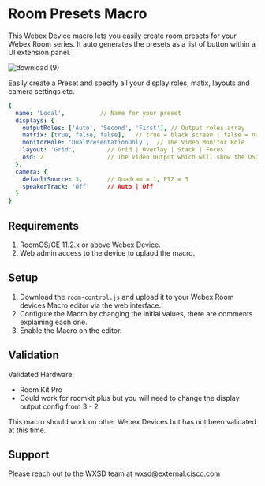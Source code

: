 # Room Presets Macro

This Webex Device macro lets you easily create room presets for your Webex Room series. It auto generates the presets as a list of button within a UI extension panel.

![download (9)](https://user-images.githubusercontent.com/21026209/214661392-7156db8a-ccac-4a92-ae29-fc62d8f32a69.png)


Easily create a Preset and specify all your display roles, matix, layouts and camera settings etc.

```yaml
{
  name: 'Local',          // Name for your preset
  displays: {
    outputRoles: ['Auto', 'Second', 'First'], // Output roles array
    matrix: [true, false, false],   // true = black screen | false = normal 
    monitorRole: 'DualPresentationOnly',  // The Video Monitor Role
    layout: 'Grid',         // Grid | Overlay | Stack | Focus
    osd: 2                  // The Video Output which will show the OSD
  },
  camera: {
    defaultSource: 3,       // Quadcam = 1, PTZ = 3
    speakerTrack: 'Off'     // Auto | Off
  }
}
```

## Requirements

1. RoomOS/CE 11.2.x or above Webex Device.
2. Web admin access to the device to uplaod the macro.

## Setup

1. Download the ``room-control.js`` and upload it to your Webex Room devices Macro editor via the web interface.
2. Configure the Macro by changing the initial values, there are comments explaining each one.
3. Enable the Macro on the editor.

## Validation

Validated Hardware:

* Room Kit Pro
* Could work for roomkit plus but you will need to change the display output config from 3 - 2

This macro should work on other Webex Devices but has not been validated at this time.

## Support

Please reach out to the WXSD team at [wxsd@external.cisco.com](mailto:wxsd@external.cisco.com?subject=room-presets-macro)
